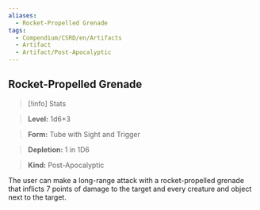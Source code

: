 ```yaml
---
aliases:
  - Rocket-Propelled Grenade
tags:
  - Compendium/CSRD/en/Artifacts
  - Artifact
  - Artifact/Post-Apocalyptic
---
```

  
    
## Rocket-Propelled Grenade    
>[!info] Stats    
> **Level:** 1d6+3    
> **Form:** Tube with Sight and Trigger    
> **Depletion:** 1 in 1D6    
> **Kind:** Post-Apocalyptic  
    
The user can make a long-range attack with a rocket-propelled grenade that inflicts 7 points of damage to the target and every creature and object next to the target.